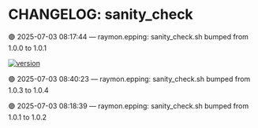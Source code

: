 # CHANGELOG: sanity_check

🟣 2025-07-03 08:17:44 — raymon.epping: sanity_check.sh bumped from 1.0.0 to 1.0.1

[![version](https://img.shields.io/badge/version-1.0.4-red)](https://github.com/raymonepping)

🟣 2025-07-03 08:40:23 — raymon.epping: sanity_check.sh bumped from 1.0.3 to 1.0.4

🟣 2025-07-03 08:18:39 — raymon.epping: sanity_check.sh bumped from 1.0.1 to 1.0.2
